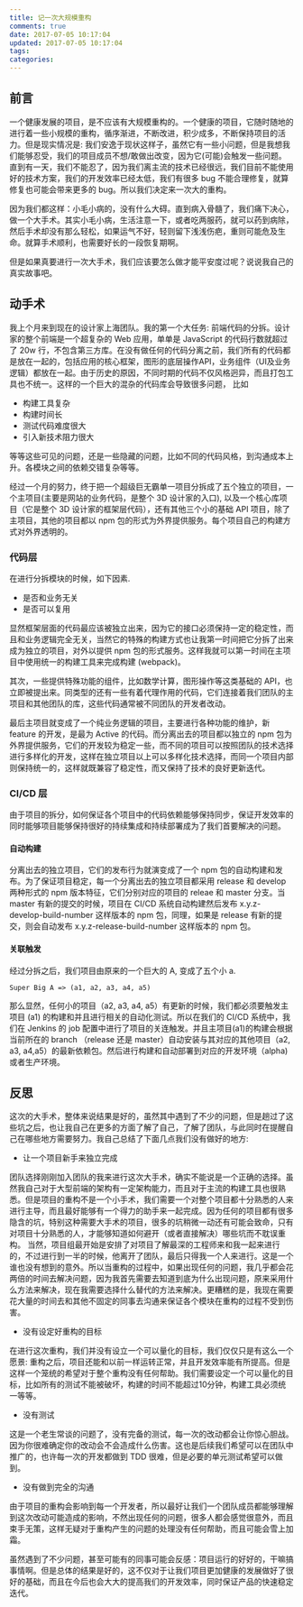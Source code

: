 ```yaml
---
title: 记一次大规模重构
comments: true
date: 2017-07-05 10:17:04
updated: 2017-07-05 10:17:04
tags:
categories:
---
```


## 前言
一个健康发展的项目，是不应该有大规模重构的。一个健康的项目，它随时随地的进行着一些小规模的重构，循序渐进，不断改进，积少成多，不断保持项目的活力。但是现实情况是: 我们安逸于现状这样子，虽然它有一些小问题，但是我想我们能够忍受，我们的项目成员不想/敢做出改变，因为它(可能)会触发一些问题。直到有一天，我们不能忍了，因为我们离主流的技术已经很远，我们目前不能使用好的技术方案，我们的开发效率已经太低，我们有很多 bug 不能合理修复，就算修复也可能会带来更多的 bug。所以我们决定来一次大的重构。

因为我们都这样：小毛小病的，没有什么大碍。直到病入骨髓了，我们痛下决心，做一个大手术。其实小毛小病，生活注意一下，或者吃两服药，就可以药到病除，然后手术却没有那么轻松，如果运气不好，轻则留下浅浅伤疤，重则可能危及生命。就算手术顺利，也需要好长的一段恢复期啊。

但是如果真要进行一次大手术，我们应该要怎么做才能平安度过呢？说说我自己的真实故事吧。

## 动手术
我上个月来到现在的设计家上海团队。我的第一个大任务: 前端代码的分拆。设计家的整个前端是一个超复杂的 Web 应用，单单是 JavaScript 的代码行数就超过了 20w 行，不包含第三方库。在没有做任何的代码分离之前，我们所有的代码都是放在一起的，包括应用的核心框架，图形的底层操作API，业务组件（UI及业务逻辑）都放在一起。由于历史的原因，不同时期的代码不仅风格迥异，而且打包工具也不统一。这样的一个巨大的混杂的代码库会导致很多问题， 比如

* 构建工具复杂
* 构建时间长
* 测试代码难度很大
* 引入新技术阻力很大

等等这些可见的问题，还是一些隐藏的问题，比如不同的代码风格，到沟通成本上升。各模块之间的依赖交错复杂等等。

经过一个月的努力，终于把一个超级巨无霸单一项目分拆成了五个独立的项目，一个主项目(主要是网站的业务代码，是整个 3D 设计家的入口), 以及一个核心库项目（它是整个 3D 设计家的框架层代码），还有其他三个小的基础 API 项目，除了主项目，其他的项目都以 npm  包的形式为外界提供服务。每个项目自己的构建方式对外界透明的。

### 代码层
在进行分拆模块的时候，如下因素.

* 是否和业务无关
* 是否可以复用

显然框架层面的代码最应该被独立出来，因为它的接口必须保持一定的稳定性，而且和业务逻辑完全无关，当然它的特殊的构建方式也让我第一时间把它分拆了出来成为独立的项目，对外以提供 npm 包的形式服务。这样我就可以第一时间在主项目中使用统一的构建工具来完成构建 (webpack)。

其次，一些提供特殊功能的组件，比如数学计算，图形操作等这类基础的 API，也立即被提出来。同类型的还有一些有着代理作用的代码，它们连接着我们团队的主项目和其他团队的库，这些代码通常被不同团队的开发者改动。

最后主项目就变成了一个纯业务逻辑的项目，主要进行各种功能的维护，新 feature 的开发，是最为 Active 的代码。而分离出去的项目都以独立的 npm 包为外界提供服务，它们的开发较为稳定一些，而不同的项目可以按照团队的技术选择进行多样化的开发，这样在独立项目以上可以多样化技术选择，而同一个项目内部则保持统一的，这样就既兼容了稳定性，而又保持了技术的良好更新迭代。

### CI/CD 层
由于项目的拆分，如何保证各个项目中的代码依赖能够保持同步，保证开发效率的同时能够项目能够保持很好的持续集成和持续部署成为了我们首要解决的问题。

#### 自动构建
分离出去的独立项目，它们的发布行为就演变成了一个 npm 包的自动构建和发布。为了保证项目稳定，每一个分离出去的独立项目都采用 release 和  develop 两种形式的 npm 版本特征，它们分别对应的项目的 releae 和 master 分支。当 master 有新的提交的时候，项目在 CI/CD 系统自动构建然后发布 x.y.z-develop-build-number 这样版本的  npm 包，同理，如果是 release  有新的提交，则会自动发布 x.y.z-release-build-number 这样版本的 npm 包。

#### 关联触发
经过分拆之后，我们项目由原来的一个巨大的 A, 变成了五个小 a.

```
Super Big A => (a1, a2, a3, a4, a5)
```

那么显然，任何小的项目（a2, a3, a4, a5）有更新的时候，我们都必须要触发主项目 (a1) 的构建和并且进行相关的自动化测试。所以在我们的 CI/CD 系统中，我们在 Jenkins 的 job 配置中进行了项目的关连触发。并且主项目(a1)的构建会根据当前所在的 branch （release 还是 master）自动安装与其对应的其他项目（a2, a3, a4,a5）的最新依赖包。然后进行构建和自动部署到对应的开发环境（alpha) 或者生产环境。

## 反思
这次的大手术，整体来说结果是好的，虽然其中遇到了不少的问题，但是趟过了这些坑之后，也让我自己在更多的方面了解了自己，了解了团队，与此同时在提醒自己在哪些地方需要努力。我自己总结了下面几点我们没有做好的地方:

* 让一个项目新手来独立完成

团队选择刚刚加入团队的我来进行这次大手术，确实不能说是一个正确的选择。虽然我自己对于大型前端的架构有一定架构能力，而且对于主流的构建工具也很熟悉。但是项目的重构不是一个小手术，我们需要一个对整个项目都十分熟悉的人来进行主导，而且最好能够有一个得力的助手来一起完成。因为任何的项目都有很多隐含的坑，特别这种需要大手术的项目，很多的坑稍微一动还有可能会致命，只有对项目十分熟悉的人，才能够知道如何避开（或者直接解决）哪些坑而不耽误重构。
当然，项目组最开始是安排了对项目了解最深的工程师来和我一起来进行的，不过进行到一半的时候，他离开了团队，最后只得我一个人来进行。这是一个谁也没有想到的意外。所以当重构的过程中，如果出现任何的问题，我几乎都会花两倍的时间去解决问题，因为我首先需要去知道到底为什么出现问题，原来采用什么方法来解决，现在我需要选择什么替代的方法来解决。更糟糕的是，我现在需要花大量的时间去和其他不固定的同事去沟通来保证各个模块在重构的过程不受到伤害。

* 没有设定好重构的目标

在进行这次重构，我们并没有设立一个可以量化的目标，我们仅仅只是有这么一个愿景: 重构之后，项目还能和以前一样运转正常，并且开发效率能有所提高。但是这样一个笼统的希望对于整个重构没有任何帮助。我们需要设定一个可以量化的目标，比如所有的测试不能被破坏，构建的时间不能超过10分钟，构建工具必须统一等等。

* 没有测试

这是一个老生常谈的问题了，没有完备的测试，每一次的改动都会让你惊心胆战。因为你很难确定你的改动会不会造成什么伤害。这也是后续我们希望可以在团队中推广的，也许每一次的开发都做到 TDD 很难，但是必要的单元测试希望可以做到。

* 没有做到完全的沟通

由于项目的重构会影响到每一个开发者，所以最好让我们一个团队成员都能够理解到这次改动可能造成的影响，不然出现任何的问题，很多人都会感觉很意外，而且束手无策，这样无疑对于重构产生的问题的处理没有任何帮助，而且可能会雪上加霜。

虽然遇到了不少问题，甚至可能有的同事可能会反感：项目运行的好好的，干嘛搞事情啊。但是总体的结果是好的，这不仅对于让我们项目更加健康的发展做好了很好的基础，而且在今后也会大大的提高我们的开发效率，同时保证产品的快速稳定迭代。
